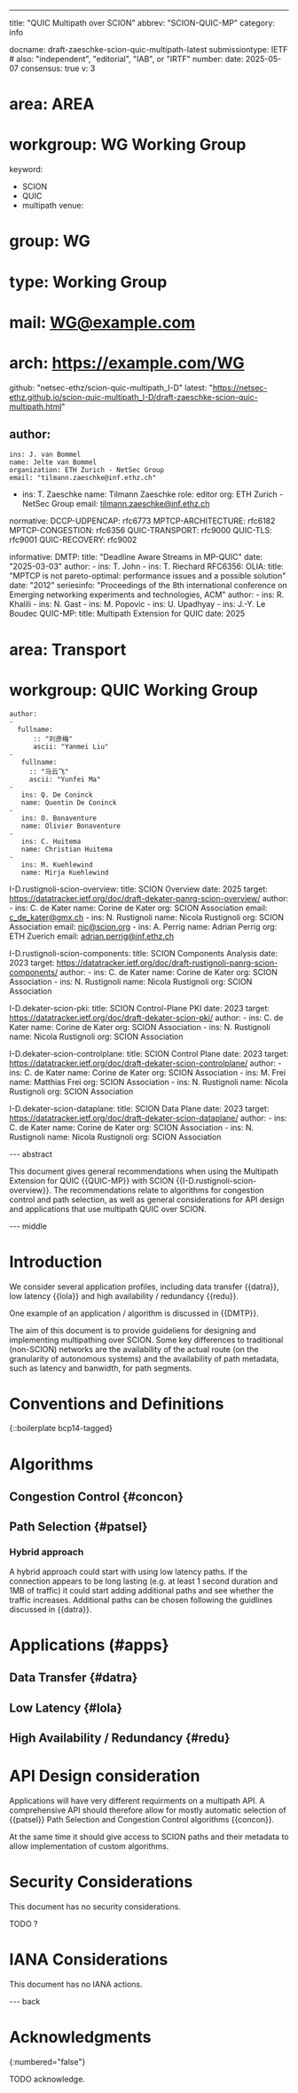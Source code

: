 ---
title: "QUIC Multipath over SCION"
abbrev: "SCION-QUIC-MP"
category: info

docname: draft-zaeschke-scion-quic-multipath-latest
submissiontype: IETF  # also: "independent", "editorial", "IAB", or "IRTF"
number:
date: 2025-05-07
consensus: true
v: 3
# area: AREA
# workgroup: WG Working Group
keyword:
 - SCION
 - QUIC
 - multipath
venue:
#  group: WG
#  type: Working Group
#  mail: WG@example.com
#  arch: https://example.com/WG
  github: "netsec-ethz/scion-quic-multipath_I-D"
  latest: "https://netsec-ethz.github.io/scion-quic-multipath_I-D/draft-zaeschke-scion-quic-multipath.html"

author:
 -
    ins: J. van Bommel
    name: Jelte van Bommel
    organization: ETH Zurich - NetSec Group
    email: "tilmann.zaeschke@inf.ethz.ch"
 -
    ins: T. Zaeschke
    name: Tilmann Zaeschke
    role: editor
    org: ETH Zurich - NetSec Group
    email: tilmann.zaeschke@inf.ethz.ch

normative:
  DCCP-UDPENCAP: rfc6773
  MPTCP-ARCHITECTURE: rfc6182
  MPTCP-CONGESTION: rfc6356
  QUIC-TRANSPORT: rfc9000
  QUIC-TLS: rfc9001
  QUIC-RECOVERY: rfc9002

informative:
  DMTP:
    title: "Deadline Aware Streams in MP-QUIC"
    date: "2025-03-03"
    author:
    -
      ins: T. John
    -
      ins: T. Riechard
  RFC6356:
  OLIA:
    title: "MPTCP is not pareto-optimal: performance issues and
a possible solution"
    date: "2012"
    seriesinfo: "Proceedings of the 8th international conference on
Emerging networking experiments and technologies, ACM"
    author:
    -
      ins: R. Khalili
    -
      ins: N. Gast
    -
      ins: M. Popovic
    -
      ins: U. Upadhyay
    -
      ins: J.-Y. Le Boudec
  QUIC-MP:
    title: Multipath Extension for QUIC
    date: 2025
# area: Transport
# workgroup: QUIC Working Group
    author:
    -
      fullname:
          :: "刘彦梅"
          ascii: "Yanmei Liu"
    -
       fullname:
         :: "马云飞"
         ascii: "Yunfei Ma"
    -
       ins: Q. De Coninck
       name: Quentin De Coninck
    -
       ins: O. Bonaventure
       name: Olivier Bonaventure
    -
       ins: C. Huitema
       name: Christian Huitema
    -
       ins: M. Kuehlewind
       name: Mirja Kuehlewind

I-D.rustignoli-scion-overview:
    title: SCION Overview
    date: 2025
    target: https://datatracker.ietf.org/doc/draft-dekater-panrg-scion-overview/
    author:
     -
         ins: C. de Kater
         name: Corine de Kater
         org: SCION Association
         email: c_de_kater@gmx.ch
     -
         ins: N. Rustignoli
         name: Nicola Rustignoli
         org: SCION Association
         email: nic@scion.org
     -
         ins: A. Perrig
         name: Adrian Perrig
         org: ETH Zuerich
         email: adrian.perrig@inf.ethz.ch

I-D.rustignoli-scion-components:
    title: SCION Components Analysis
    date: 2023
    target: https://datatracker.ietf.org/doc/draft-rustignoli-panrg-scion-components/
    author:
      -
        ins: C. de Kater
        name: Corine de Kater
        org: SCION Association
      -
        ins: N. Rustignoli
        name: Nicola Rustignoli
        org: SCION Association

  I-D.dekater-scion-pki:
    title: SCION Control-Plane PKI
    date: 2023
    target: https://datatracker.ietf.org/doc/draft-dekater-scion-pki/
    author:
      -
        ins: C. de Kater
        name: Corine de Kater
        org: SCION Association
      -
        ins: N. Rustignoli
        name: Nicola Rustignoli
        org: SCION Association

  I-D.dekater-scion-controlplane:
    title: SCION Control Plane
    date: 2023
    target: https://datatracker.ietf.org/doc/draft-dekater-scion-controlplane/
    author:
      -
        ins: C. de Kater
        name: Corine de Kater
        org: SCION Association
      -
        ins: M. Frei
        name: Matthias Frei
        org: SCION Association
      -
        ins: N. Rustignoli
        name: Nicola Rustignoli
        org: SCION Association

  I-D.dekater-scion-dataplane:
    title: SCION Data Plane
    date: 2023
    target: https://datatracker.ietf.org/doc/draft-dekater-scion-dataplane/
    author:
      -
        ins: C. de Kater
        name: Corine de Kater
        org: SCION Association
      -
        ins: N. Rustignoli
        name: Nicola Rustignoli
        org: SCION Association

--- abstract

This document gives general recommendations when using the Multipath
Extension for QUIC {{QUIC-MP}} with SCION
{{I-D.rustignoli-scion-overview}}.  The recommendations
relate to algorithms for congestion control and path selection, as
well as general considerations for API design and applications that use
multipath QUIC over SCION.

--- middle

# Introduction

We consider several application profiles, including data transfer
{{datra}}, low latency {{lola}} and high availability / redundancy
{{redu}}.

One example of an application / algorithm is discussed in {{DMTP}}.

The aim of this document is to provide guideliens for designing and
implementing multipathing over SCION. Some key differences to
traditional (non-SCION) networks are the availability of the actual
route (on the granularity of autonomous systems) and the
availability of path metadata, such as latency and banwidth, for
path segments.


# Conventions and Definitions

{::boilerplate bcp14-tagged}


# Algorithms

## Congestion Control {#concon}

## Path Selection {#patsel}

### Hybrid approach
A hybrid approach could start with using low latency paths. If the
connection appears to be long lasting (e.g. at least 1 second duration
and 1MB of traffic) it could start adding additional paths and see
whether the traffic increases. Additional paths can be chosen
following the guidlines discussed in {{datra}}.



# Applications (#apps}

## Data Transfer {#datra}

## Low Latency {#lola}

## High Availability / Redundancy {#redu}

# API Design consideration

Applications will have very different requirments on a multipath API.
A comprehensive API should therefore allow for mostly automatic
selection of {{patsel}} Path Selection and Congestion Control
algorithms {{concon}}.

At the same time it should give access to SCION paths and their metadata
to allow implementation of custom algorithms.



# Security Considerations

This document has no security considerations.

TODO ?

# IANA Considerations

This document has no IANA actions.


--- back

# Acknowledgments
{:numbered="false"}

TODO acknowledge.
